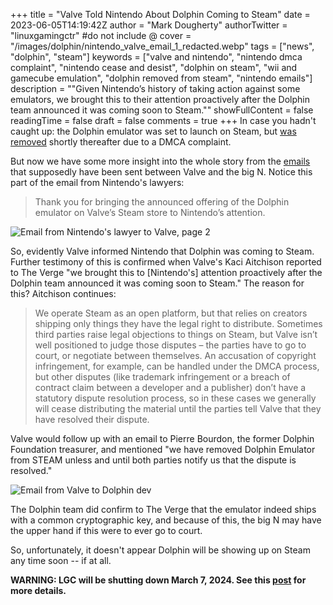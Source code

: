+++
title = "Valve Told Nintendo About Dolphin Coming to Steam"
date = 2023-06-05T14:19:42Z
author = "Mark Dougherty"
authorTwitter = "linuxgamingctr" #do not include @
cover = "/images/dolphin/nintendo_valve_email_1_redacted.webp"
tags = ["news", "dolphin", "steam"]
keywords = ["valve and nintendo", "nintendo dmca complaint", "nintendo cease and desist", "dolphin on steam", "wii and gamecube emulation", "dolphin removed from steam", "nintendo emails"]
description = "\"Given Nintendo’s history of taking action against some emulators, we brought this to their attention proactively after the Dolphin team announced it was coming soon to Steam.\""
showFullContent = false
readingTime = false
draft = false
comments = true
+++
In case you hadn't caught up: the Dolphin emulator was set to launch on Steam, but [was removed](https://dolphin-emu.org/blog/2023/05/27/dolphin-steam-indefinitely-postponed/) shortly thereafter due to a DMCA complaint.

But now we have some more insight into the whole story from the [emails](https://www.theverge.com/2023/6/1/23745772/valve-nintendo-dolphin-emulator-steam-emails) that supposedly have been sent between Valve and the big N. Notice this part of the email from Nintendo's lawyers:
> Thank you for bringing the announced offering of the Dolphin emulator on Valve’s Steam store to Nintendo’s attention.

![Email from Nintendo's lawyer to Valve, page 2](/images/dolphin/nintendo_valve_email_2_redacted.webp)

So, evidently Valve informed Nintendo that Dolphin was coming to Steam. Further testimony of this is confirmed when Valve's Kaci Aitchison reported to The Verge "we brought this to [Nintendo's] attention proactively after the Dolphin team announced it was coming soon to Steam." The reason for this? Aitchison continues:
> We operate Steam as an open platform, but that relies on creators shipping only things they have the legal right to distribute. Sometimes third parties raise legal objections to things on Steam, but Valve isn’t well positioned to judge those disputes – the parties have to go to court, or negotiate between themselves. An accusation of copyright infringement, for example, can be handled under the DMCA process, but other disputes (like trademark infringement or a breach of contract claim between a developer and a publisher) don’t have a statutory dispute resolution process, so in these cases we generally will cease distributing the material until the parties tell Valve that they have resolved their dispute. 

Valve would follow up with an email to Pierre Bourdon, the former Dolphin Foundation treasurer, and mentioned "we have removed Dolphin Emulator from STEAM unless and until both parties notify us that the dispute is resolved."

![Email from Valve to Dolphin dev](/images/dolphin/nintendo_valve_email_3_redacted.webp)

The Dolphin team did confirm to The Verge that the emulator indeed ships with a common cryptographic key, and because of this, the big N may have the upper hand if this were to ever go to court.

So, unfortunately, it doesn't appear Dolphin will be showing up on Steam any time soon -- if at all.

**WARNING: LGC will be shutting down March 7, 2024. See this [post](https://linuxgamingcentral.com/posts/the-end-of-lgc/) for more details.**
